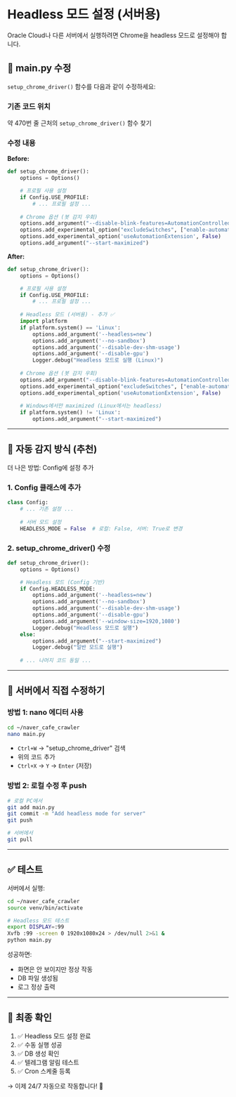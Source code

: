 # Headless 모드 설정 (서버용)

Oracle Cloud나 다른 서버에서 실행하려면 Chrome을 headless 모드로 설정해야 합니다.

## 🔧 main.py 수정

`setup_chrome_driver()` 함수를 다음과 같이 수정하세요:

### 기존 코드 위치
약 470번 줄 근처의 `setup_chrome_driver()` 함수 찾기

### 수정 내용

**Before:**
```python
def setup_chrome_driver():
    options = Options()

    # 프로필 사용 설정
    if Config.USE_PROFILE:
        # ... 프로필 설정 ...
    
    # Chrome 옵션 (봇 감지 우회)
    options.add_argument("--disable-blink-features=AutomationControlled")
    options.add_experimental_option("excludeSwitches", ["enable-automation"])
    options.add_experimental_option('useAutomationExtension', False)
    options.add_argument("--start-maximized")
```

**After:**
```python
def setup_chrome_driver():
    options = Options()

    # 프로필 사용 설정
    if Config.USE_PROFILE:
        # ... 프로필 설정 ...
    
    # Headless 모드 (서버용) - 추가 ✅
    import platform
    if platform.system() == 'Linux':
        options.add_argument('--headless=new')
        options.add_argument('--no-sandbox')
        options.add_argument('--disable-dev-shm-usage')
        options.add_argument('--disable-gpu')
        Logger.debug("Headless 모드로 실행 (Linux)")
    
    # Chrome 옵션 (봇 감지 우회)
    options.add_argument("--disable-blink-features=AutomationControlled")
    options.add_experimental_option("excludeSwitches", ["enable-automation"])
    options.add_experimental_option('useAutomationExtension', False)
    
    # Windows에서만 maximized (Linux에서는 headless)
    if platform.system() != 'Linux':
        options.add_argument("--start-maximized")
```

---

## 🚀 자동 감지 방식 (추천)

더 나은 방법: Config에 설정 추가

### 1. Config 클래스에 추가
```python
class Config:
    # ... 기존 설정 ...
    
    # 서버 모드 설정
    HEADLESS_MODE = False  # 로컬: False, 서버: True로 변경
```

### 2. setup_chrome_driver() 수정
```python
def setup_chrome_driver():
    options = Options()

    # Headless 모드 (Config 기반)
    if Config.HEADLESS_MODE:
        options.add_argument('--headless=new')
        options.add_argument('--no-sandbox')
        options.add_argument('--disable-dev-shm-usage')
        options.add_argument('--disable-gpu')
        options.add_argument('--window-size=1920,1080')
        Logger.debug("Headless 모드로 실행")
    else:
        options.add_argument("--start-maximized")
        Logger.debug("일반 모드로 실행")
    
    # ... 나머지 코드 동일 ...
```

---

## 📝 서버에서 직접 수정하기

### 방법 1: nano 에디터 사용
```bash
cd ~/naver_cafe_crawler
nano main.py
```

- `Ctrl+W` → "setup_chrome_driver" 검색
- 위의 코드 추가
- `Ctrl+X` → `Y` → `Enter` (저장)

### 방법 2: 로컬 수정 후 push
```bash
# 로컬 PC에서
git add main.py
git commit -m "Add headless mode for server"
git push

# 서버에서
git pull
```

---

## ✅ 테스트

서버에서 실행:
```bash
cd ~/naver_cafe_crawler
source venv/bin/activate

# Headless 모드 테스트
export DISPLAY=:99
Xvfb :99 -screen 0 1920x1080x24 > /dev/null 2>&1 &
python main.py
```

성공하면:
- 화면은 안 보이지만 정상 작동
- DB 파일 생성됨
- 로그 정상 출력

---

## 🎯 최종 확인

1. ✅ Headless 모드 설정 완료
2. ✅ 수동 실행 성공
3. ✅ DB 생성 확인
4. ✅ 텔레그램 알림 테스트
5. ✅ Cron 스케줄 등록

→ 이제 24/7 자동으로 작동합니다! 🎉


